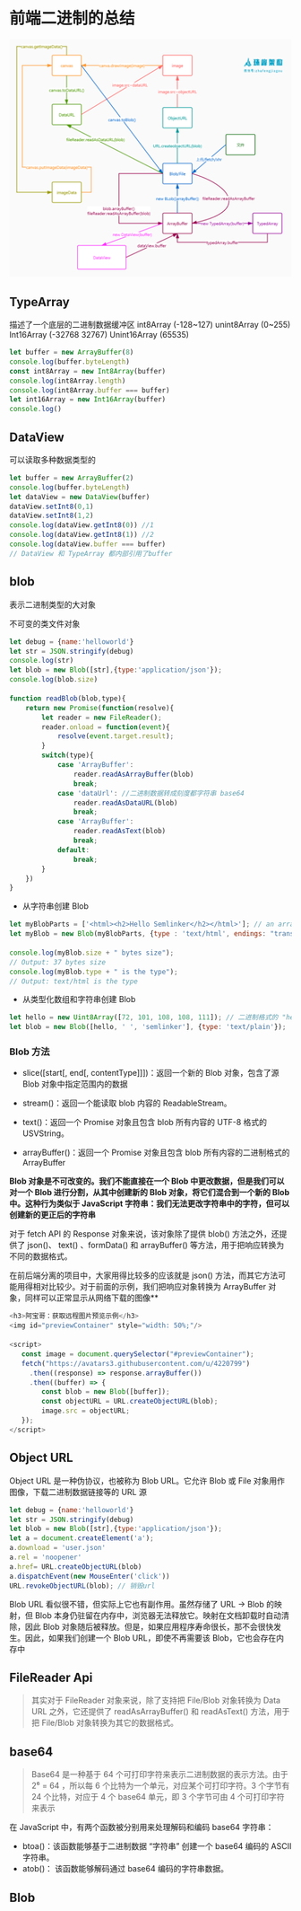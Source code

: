 # 前端二进制的总结

![avatar](./asset/browserbinary2.jpg)

## TypeArray

描述了一个底层的二进制数据缓冲区
int8Array (-128~127)
unint8Array (0~255)
Int16Array (-32768 32767)
Unint16Array (65535)

 ```javascript
let buffer = new ArrayBuffer(8)
console.log(buffer.byteLength)
const int8Array = new Int8Array(buffer)
console.log(int8Array.length)
console.log(int8Array.buffer === buffer)
let int16Array = new Int16Array(buffer)
console.log()
 ```

## DataView

可以读取多种数据类型的

 ```javascript
let buffer = new ArrayBuffer(2)
console.log(buffer.byteLength)
let dataView = new DataView(buffer)
dataView.setInt8(0,1)
dataView.setInt8(1,2)
console.log(dataView.getInt8(0)) //1
console.log(dataView.getInt8(1)) //2
console.log(dataView.buffer === buffer)
// DataView 和 TypeArray 都内部引用了buffer
 ```

## blob

表示二进制类型的大对象

不可变的类文件对象

```javascript
let debug = {name:'helloworld'}
let str = JSON.stringify(debug)
console.log(str)
let blob = new Blob([str],{type:'application/json'});
console.log(blob.size)

function readBlob(blob,type){
    return new Promise(function(resolve){
        let reader = new FileReader();
        reader.onload = function(event){
            resolve(event.target.result);
        }
        switch(type){
            case 'ArrayBuffer':
                reader.readAsArrayBuffer(blob)
                break;
            case 'dataUrl': //二进制数据转成刻度都字符串 base64
                reader.readAsDataURL(blob)
                break;
            case 'ArrayBuffer':
                reader.readAsText(blob)
                break;
            default:
                break;
        }
    })
}
```

- 从字符串创建 Blob

```js
let myBlobParts = ['<html><h2>Hello Semlinker</h2></html>']; // an array consisting of a single DOMString
let myBlob = new Blob(myBlobParts, {type : 'text/html', endings: "transparent"}); // the blob

console.log(myBlob.size + " bytes size");
// Output: 37 bytes size
console.log(myBlob.type + " is the type");
// Output: text/html is the type
```

- 从类型化数组和字符串创建 Blob

```js
let hello = new Uint8Array([72, 101, 108, 108, 111]); // 二进制格式的 "hello"
let blob = new Blob([hello, ' ', 'semlinker'], {type: 'text/plain'});
```

### Blob 方法

- slice([start[, end[, contentType]]])：返回一个新的 Blob 对象，包含了源 Blob 对象中指定范围内的数据

- stream()：返回一个能读取 blob 内容的 ReadableStream。
- text()：返回一个 Promise 对象且包含 blob 所有内容的 UTF-8 格式的 USVString。
- arrayBuffer()：返回一个 Promise 对象且包含 blob 所有内容的二进制格式的 ArrayBuffer

**Blob 对象是不可改变的。我们不能直接在一个 Blob 中更改数据，但是我们可以对一个 Blob 进行分割，从其中创建新的 Blob 对象，将它们混合到一个新的 Blob 中。这种行为类似于 JavaScript 字符串：我们无法更改字符串中的字符，但可以创建新的更正后的字符串**

对于 fetch API 的 Response 对象来说，该对象除了提供 blob() 方法之外，还提供了 json()、 text() 、formData() 和 arrayBuffer() 等方法，用于把响应转换为不同的数据格式。

在前后端分离的项目中，大家用得比较多的应该就是 json() 方法，而其它方法可能用得相对比较少。对于前面的示例，我们把响应对象转换为 ArrayBuffer 对象，同样可以正常显示从网络下载的图像**

```js
<h3>阿宝哥：获取远程图片预览示例</h3>
<img id="previewContainer" style="width: 50%;"/>

<script>
   const image = document.querySelector("#previewContainer");
   fetch("https://avatars3.githubusercontent.com/u/4220799")
     .then((response) => response.arrayBuffer())
     .then((buffer) => {
        const blob = new Blob([buffer]);
        const objectURL = URL.createObjectURL(blob);
        image.src = objectURL;
   });
</script>
```

## Object URL

Object URL 是一种伪协议，也被称为 Blob URL。它允许 Blob 或 File 对象用作图像，下载二进制数据链接等的 URL 源

```js
let debug = {name:'helloworld'}
let str = JSON.stringify(debug)
let blob = new Blob([str],{type:'application/json'});
let a = document.createElement('a');
a.download = 'user.json'
a.rel = 'noopener'
a.href= URL.createObjectURL(blob)
a.dispatchEvent(new MouseEnter('click'))
URL.revokeObjectURL(blob); // 销毁url
```

 Blob URL 看似很不错，但实际上它也有副作用。虽然存储了 URL → Blob 的映射，但 Blob 本身仍驻留在内存中，浏览器无法释放它。映射在文档卸载时自动清除，因此 Blob 对象随后被释放。但是，如果应用程序寿命很长，那不会很快发生。因此，如果我们创建一个 Blob URL，即使不再需要该 Blob，它也会存在内存中

## FileReader Api

> 其实对于 FileReader 对象来说，除了支持把 File/Blob 对象转换为 Data URL 之外，它还提供了 readAsArrayBuffer() 和 readAsText() 方法，用于把 File/Blob 对象转换为其它的数据格式。

## base64

>Base64 是一种基于 64 个可打印字符来表示二进制数据的表示方法。由于 2⁶ = 64 ，所以每 6 个比特为一个单元，对应某个可打印字符。3 个字节有 24 个比特，对应于 4 个 base64 单元，即 3 个字节可由 4 个可打印字符来表示

在 JavaScript 中，有两个函数被分别用来处理解码和编码 base64 字符串：

- btoa()：该函数能够基于二进制数据 “字符串” 创建一个 base64 编码的 ASCII 字符串。
- atob()： 该函数能够解码通过 base64 编码的字符串数据。

## Blob


